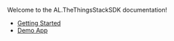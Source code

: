 Welcome to the AL.TheThingsStackSDK documentation!

* [Getting Started](Getting%20Started.md)
* [Demo App](Demo%20App.md)